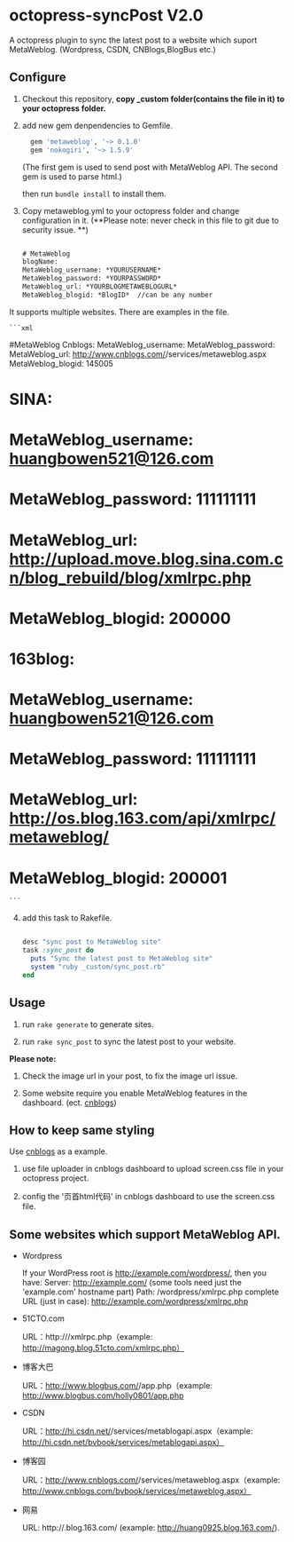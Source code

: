 octopress-syncPost V2.0
==================

A octopress plugin to sync the latest post to a website which suport MetaWeblog. (Wordpress, CSDN, CNBlogs,BlogBus etc.)


## Configure

1. Checkout this repository, **copy _custom folder(contains the file in it) to your octopress folder.**

2. add new gem denpendencies to Gemfile.

	```ruby
	  gem 'metaweblog', '~> 0.1.0'
	  gem 'nokogiri', '~> 1.5.9'
	```
	(The first gem is used to send post with MetaWeblog API.
	The second gem is used to parse html.)

	then run `bundle install` to install them.

3. Copy metaweblog.yml to your octopress folder and change configuration in it. (**Please note: never check in this file to git due to security issue. **)

	```xml

	# MetaWeblog
	blogName:
	MetaWeblog_username: *YOURUSERNAME*
	MetaWeblog_password: *YOURPASSWORD*
	MetaWeblog_url: *YOURBLOGMETAWEBLOGURL*
	MetaWeblog_blogid: *BlogID*  //can be any number

	``` 
It supports multiple websites. There are examples in the file.

	```xml

#MetaWeblog
Cnblogs:
  MetaWeblog_username: <yourname>
  MetaWeblog_password: <yourpassword>
  MetaWeblog_url: http://www.cnblogs.com/<yourname>/services/metaweblog.aspx
  MetaWeblog_blogid: 145005
# SINA:
#   MetaWeblog_username: huangbowen521@126.com
#   MetaWeblog_password: 111111111
#   MetaWeblog_url: http://upload.move.blog.sina.com.cn/blog_rebuild/blog/xmlrpc.php
#   MetaWeblog_blogid: 200000
# 163blog:
#   MetaWeblog_username: huangbowen521@126.com
#   MetaWeblog_password: 111111111
#   MetaWeblog_url: http://os.blog.163.com/api/xmlrpc/metaweblog/
#   MetaWeblog_blogid: 200001

	```

4. add this task to Rakefile.

	```ruby

	desc "sync post to MetaWeblog site"
	task :sync_post do
	  puts "Sync the latest post to MetaWeblog site"
	  system "ruby _custom/sync_post.rb"
	end

	```

## Usage

1. run `rake generate` to generate sites.

2. run `rake sync_post` to sync the latest post to your website.

**Please note:** 

1. Check the image url in your post, to fix the image url issue.

2. Some website require you enable MetaWeblog features in the dashboard. (ect. [cnblogs])

## How to keep same styling

Use [cnblogs] as a example.

1. use file uploader in cnblogs dashboard to upload screen.css file in your octopress project.

2. config the '页首html代码' in cnblogs dashboard to use the screen.css file.


## Some websites which support MetaWeblog API.

* Wordpress

	If your WordPress root is http://example.com/wordpress/, then you have:
	Server: http://example.com/ (some tools need just the 'example.com' hostname part)
	Path: /wordpress/xmlrpc.php
	complete URL (just in case): http://example.com/wordpress/xmlrpc.php

* 51CTO.com

	URL：http://<yourBlogUrl>/xmlrpc.php（example: http://magong.blog.51cto.com/xmlrpc.php）

* 博客大巴

	URL：http://www.blogbus.com/<accountName>/app.php（example: http://www.blogbus.com/holly0801/app.php

* CSDN

	URL：http://hi.csdn.net/<accountName>/services/metablogapi.aspx（example: http://hi.csdn.net/bvbook/services/metablogapi.aspx）

* 博客园

	URL：http://www.cnblogs.com/<accountName>/services/metaweblog.aspx（example: http://www.cnblogs.com/bvbook/services/metaweblog.aspx）

* 网易

	URL: http://<accountName>.blog.163.com/ (example: http://huang0925.blog.163.com/).

[cnblogs]: http://www.cnblogs.com/